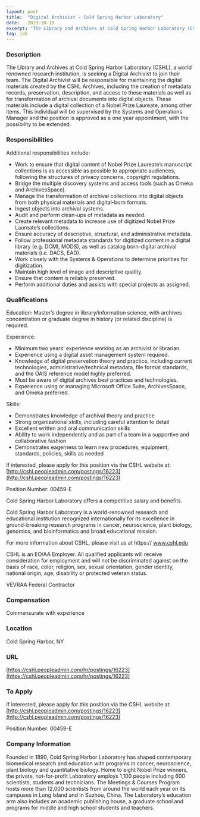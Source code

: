 ```yaml
---
layout: post
title:  "Digital Archivist - Cold Spring Harbor Laboratory"
date:   2019-10-10
excerpt: "The Library and Archives at Cold Spring Harbor Laboratory (CSHL), a world renowned research institution, is seeking a Digital Archivist to join their team. The Digital Archivist will be responsible for maintaining the digital materials created by the CSHL Archives, including the creation of metadata records, preservation, description, and access..."
tag: job
---
```


### Description   

The Library and Archives at Cold Spring Harbor Laboratory (CSHL), a world renowned research institution, is seeking a Digital Archivist to join their team. The Digital Archivist will be responsible for maintaining the digital materials created by the CSHL Archives, including the creation of metadata records, preservation, description, and access to these materials as well as for transformation of archival documents into digital objects. These materials include a digital collection of a Nobel Prize Laureate, among other items. This individual will be supervised by the Systems and Operations Manager and the position is approved as a one year appointment, with the possibility to be extended.




### Responsibilities   

Additional responsibilities include:
- Work to ensure that digital content of Nobel Prize Laureate’s manuscript collections is as accessible as possible to appropriate audiences, following the structures of privacy concerns, copyright regulations.
- Bridge the multiple discovery systems and access tools (such as Omeka and ArchivesSpace).
- Manage the transformation of archival collections into digital objects from both physical materials and digital-born formats.
- Ingest objects into archival systems.
- Audit and perform clean-ups of metadata as needed.
- Create relevant metadata to increase use of digitized Nobel Prize Laureate’s collections.
- Ensure accuracy of descriptive, structural, and administrative metadata.
- Follow professional metadata standards for digitized content in a digital library (e.g. DCMI, MODS), as well as catalog born-digital archival materials (i.e. DACS, EAD).
- Work closely with the Systems & Operations to determine priorities for digitization.
- Maintain high level of image and descriptive quality.
- Ensure that content is reliably preserved.
- Perform additional duties and assists with special projects as assigned.


### Qualifications   

Education: Master’s degree in library/information science, with archives concentration or graduate degree in history (or related discipline) is required.

Experience:
- Minimum two years’ experience working as an archivist or librarian.
- Experience using a digital asset management system required.
- Knowledge of digital preservation theory and practice, including current technologies, administrative/technical metadata, file format standards, and the OAIS reference model highly preferred.
- Must be aware of digital archives best practices and technologies.
- Experience using or managing Microsoft Office Suite, ArchivesSpace, and Omeka preferred.

Skills:
- Demonstrates knowledge of archival theory and practice
- Strong organizational skills, including careful attention to detail
- Excellent written and oral communication skills
- Ability to work independently and as part of a team in a supportive and collaborative fashion
- Demonstrates eagerness to learn new procedures, equipment, standards, policies, skills as needed

If interested, please apply for this position via the CSHL website at:
[http://cshl.peopleadmin.com/postings/16223](http://cshl.peopleadmin.com/postings/16223)

Position Number: 00459-E

Cold Spring Harbor Laboratory offers a competitive salary and benefits.

Cold Spring Harbor Laboratory is a world-renowned research and educational institution recognized internationally for its excellence in ground-breaking research programs in cancer, neuroscience, plant biology, genomics, and bioinformatics and broad educational mission.

For more information about CSHL, please visit us at https:// www.cshl.edu

CSHL is an EO/AA Employer. All qualified applicants will receive consideration for employment and will not be discriminated against on the basis of race, color, religion, sex, sexual orientation, gender identity, national origin, age, disability or protected veteran status.

VEVRAA Federal Contractor


### Compensation   

Commensurate with experience


### Location   

Cold Spring Harbor, NY


### URL   

[https://cshl.peopleadmin.com/hr/postings/16223](https://cshl.peopleadmin.com/hr/postings/16223)

### To Apply   

If interested, please apply for this position via the CSHL website at:
[http://cshl.peopleadmin.com/postings/16223](http://cshl.peopleadmin.com/postings/16223)

Position Number: 00459-E


### Company Information   

Founded in 1890, Cold Spring Harbor Laboratory has shaped contemporary biomedical research and education with programs in cancer, neuroscience, plant biology and quantitative biology. Home to eight Nobel Prize winners, the private, not-for-profit Laboratory employs 1,100 people including 600 scientists, students and technicians. The Meetings & Courses Program hosts more than 12,000 scientists from around the world each year on its campuses in Long Island and in Suzhou, China. The Laboratory’s education arm also includes an academic publishing house, a graduate school and programs for middle and high school students and teachers.



